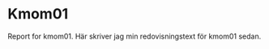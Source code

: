 Kmom01
===============================

Report for kmom01.
Här skriver jag min redovisningstext för kmom01 sedan.
